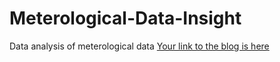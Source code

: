 # Meterological-Data-Insight
Data analysis of meterological data
[Your link to the blog is here](https://meterologicaldataanalysisayan.blogspot.com/2022/06/performing-data-analysis-of.html)
